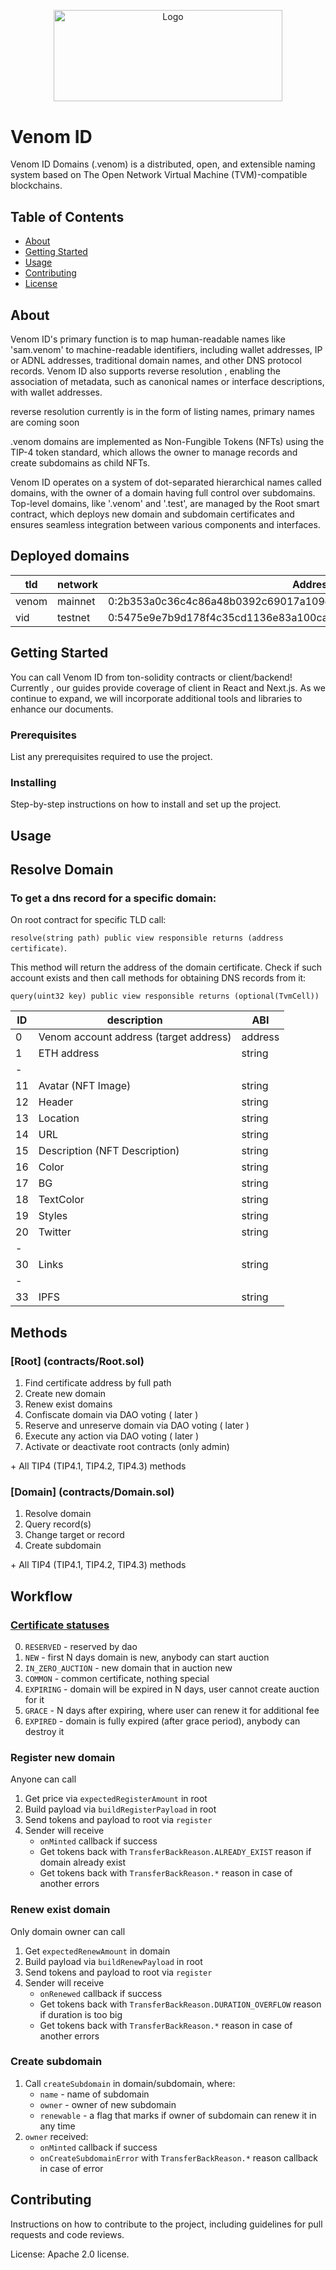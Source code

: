 <p align="center">
  <a href="https://github.com/venom-blockchain/developer-program">
    <img src="https://raw.githubusercontent.com/venom-blockchain/developer-program/main/vf-dev-program.png" alt="Logo" width="366.8" height="146.4">
  </a>
</p>

# Venom ID

Venom ID Domains (.venom) is a distributed, open, and extensible naming system based on The Open Network Virtual Machine (TVM)-compatible blockchains.

## Table of Contents

- [About](#about)
- [Getting Started](#getting-started)
- [Usage](#usage)
- [Contributing](#contributing)
- [License](#license)

## About

Venom ID's primary function is to map human-readable names like 'sam.venom' to machine-readable identifiers, including wallet addresses, IP or ADNL addresses, traditional domain names, and other DNS protocol records. Venom ID also supports reverse resolution , enabling the association of metadata, such as canonical names or interface descriptions, with wallet addresses.

reverse resolution currently is in the form of listing names, primary names are coming soon

.venom domains are implemented as Non-Fungible Tokens (NFTs) using the TIP-4 token standard, which allows the owner to manage records and create subdomains as child NFTs.

Venom ID operates on a system of dot-separated hierarchical names called domains, with the owner of a domain having full control over subdomains. Top-level domains, like '.venom' and '.test', are managed by the Root smart contract, which deploys new domain and subdomain certificates and ensures seamless integration between various components and interfaces.


## Deployed domains

| tld   | network | Address                                                             |
|-------|---------|---------------------------------------------------------------------|
| venom | mainnet | 0:2b353a0c36c4c86a48b0392c69017a109c8941066ed1747708fc63b1ac79e408  |
|  vid  | testnet | 0:5475e9e7b9d178f4c35cd1136e83a100ca95e28b38c5c52d0689771372ba43ec  |


## Getting Started

You can call Venom ID from ton-solidity contracts or client/backend!
Currently , our guides provide coverage of client in React and Next.js. As we continue to expand, we will incorporate additional tools and libraries to enhance our documents.

### Prerequisites

List any prerequisites required to use the project.

### Installing

Step-by-step instructions on how to install and set up the project.


## Usage

## Resolve Domain
### To get a dns record for a specific domain:

On root contract for specific TLD call:

`resolve(string path) public view responsible returns (address certificate)`.

This method will return the address of the domain certificate. Check if such account exists and then call methods for obtaining DNS records from it:

`query(uint32 key) public view responsible returns (optional(TvmCell))`

| ID  | description                                | ABI     |
|-----|--------------------------------------------|---------|
| 0   | Venom account address (target address)     | address |
| 1   | ETH address                                | string  |
| -   |                                            |         |
| 11  | Avatar (NFT Image)                         | string  |
| 12  | Header                                     | string  |
| 13  | Location                                   | string  |
| 14  | URL                                        | string  |
| 15  | Description (NFT Description)              | string  |
| 16  | Color                                      | string  |
| 17  | BG                                         | string  |
| 18  | TextColor                                  | string  |
| 19  | Styles                                     | string  |
| 20  | Twitter                                    | string  |
| -   |                                            |         |
| 30  | Links                                      | string  |
| -   |                                            |         |
| 33  | IPFS                                       | string  |



## Methods
### [Root] (contracts/Root.sol)
1) Find certificate address by full path
2) Create new domain
3) Renew exist domains
4) Confiscate domain via DAO voting ( later )
5) Reserve and unreserve domain via DAO voting ( later )
6) Execute any action via DAO voting ( later )
7) Activate or deactivate root contracts (only admin)

&#43; All TIP4 (TIP4.1, TIP4.2, TIP4.3) methods

### [Domain] (contracts/Domain.sol)
1) Resolve domain
2) Query record(s)
3) Change target or record
4) Create subdomain

&#43; All TIP4 (TIP4.1, TIP4.2, TIP4.3) methods


## Workflow

### [Certificate statuses](contracts/enums/CertificateStatus.sol)

0) `RESERVED` - reserved by dao
1) `NEW` - first N days domain is new, anybody can start auction
2) `IN_ZERO_AUCTION` - new domain that in auction new
3) `COMMON` - common certificate, nothing special
4) `EXPIRING` - domain will be expired in N days, user cannot create auction for it
5) `GRACE` - N days after expiring, where user can renew it for additional fee
6) `EXPIRED` - domain is fully expired (after grace period), anybody can destroy it

### Register new domain

Anyone can call

1) Get price via `expectedRegisterAmount` in root
2) Build payload via `buildRegisterPayload` in root
3) Send tokens and payload to root via `register`
4) Sender will receive
    * `onMinted` callback if success
    * Get tokens back with `TransferBackReason.ALREADY_EXIST` reason if domain already exist
    * Get tokens back with `TransferBackReason.*` reason in case of another errors

### Renew exist domain

Only domain owner can call

1) Get `expectedRenewAmount` in domain
2) Build payload via `buildRenewPayload` in root
3) Send tokens and payload to root via `register`
4) Sender will receive
    * `onRenewed` callback if success
    * Get tokens back with `TransferBackReason.DURATION_OVERFLOW` reason if duration is too big
    * Get tokens back with `TransferBackReason.*` reason in case of another errors


### Create subdomain

1) Call `createSubdomain` in domain/subdomain, where:
    * `name` - name of subdomain
    * `owner` - owner of new subdomain
    * `renewable` - a flag that marks if owner of subdomain can renew it in any time
2) `owner` received:
    * `onMinted` callback if success
    * `onCreateSubdomainError` with `TransferBackReason.*` reason callback in case of error

## Contributing

Instructions on how to contribute to the project, including guidelines for pull requests and code reviews.

License:
Apache 2.0 license.